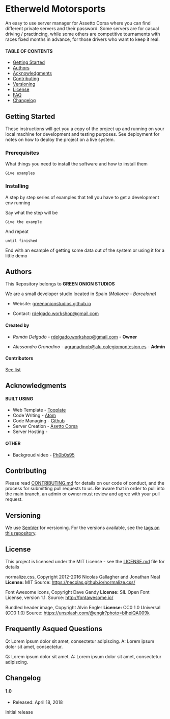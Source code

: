 
# Etherweld Motorsports
An easy to use server manager for Assetto Corsa where you can find different private servers and their password.
Some servers are for casual driving / practincing, while some others are competitive tournaments with races fixed months in advance, for those drivers who want to keep it real.

#### TABLE OF CONTENTS

* [Getting Started](#1)
* [Authors](#2)
* [Acknowledgments](#3)
* [Contributing](#4)
* [Versioning](#5)
* [License](#6)
* [FAQ](#7)
* [Changelog](#8)

<a name="1"></a>
## Getting Started
These instructions will get you a copy of the project up and running on your local machine for development and testing purposes. See deployment for notes on how to deploy the project on a live system.

### Prerequisites

What things you need to install the software and how to install them

```
Give examples
```

### Installing

A step by step series of examples that tell you have to get a development env running

Say what the step will be

```
Give the example
```

And repeat

```
until finished
```

End with an example of getting some data out of the system or using it for a little demo


<a name="2"></a>
## Authors

This Repository belongs to **GREEN ONION STUDIOS**

We are a small developer studio located in Spain *(Mallorca - Barcelona)*

* Website: [greenonionstudios.github.io](http://greenonionstudios.github.io)

* Contact: rdelgado.workshop@gmail.com

#### Created by
* *Román Delgado* - rdelgado.workshop@gmail.com - **Owner**

* *Alessandro Granadino* - agranadinob@alu.colegiomontesion.es - **Admin**

#### Contributors
[See list](https://github.com/GreenOnionStudios/EtherweldMotorsports/graphs/contributors)


<a name="3"></a>
## Acknowledgments

#### BUILT USING

* Web Template - [Tooplate](http://greenonionstudios.github.io)
* Code Writing - [Atom](https://atom.io/)
* Code Managing - [Github](https://github.com/)
* Server Creation - [Asetto Corsa](http://store.steampowered.com/app/244210/Assetto_Corsa/)
* Server Hosting -  

#### OTHER
* Backgroud video - [Ph0b0s95](https://www.youtube.com/watch?v=rIRBsRuU0Vg)

<a name="4"></a>
## Contributing
Please read [CONTRIBUTING.md](https://gist.github.com/PurpleBooth/b24679402957c63ec426) for details on our code of conduct, and the process for submitting pull requests to us. Be aware that in order to pull into the main branch, an admin or owner must review and agree with your pull request.

<a name="5"></a>
## Versioning
We use [SemVer](http://semver.org/) for versioning. For the versions available, see the [tags on this repository](https://github.com/GreenOnionStudios/EtherweldMotorsports/tags). 

<a name="6"></a>
## License
This project is licensed under the MIT License - see the [LICENSE.md](LICENSE.md) file for details


normalize.css, Copyright 2012-2016 Nicolas Gallagher and Jonathan Neal
**License:** MIT
Source: https://necolas.github.io/normalize.css/

Font Awesome icons, Copyright Dave Gandy
**License:** SIL Open Font License, version 1.1.
Source: http://fontawesome.io/

Bundled header image, Copyright Alvin Engler
**License:** CC0 1.0 Universal (CC0 1.0)
Source: https://unsplash.com/@englr?photo=bIhpiQA009k

<a name="7"></a>
## Frequently Asqued Questions
Q: Lorem ipsum dolor sit amet, consectetur adipiscing.
A: Lorem ipsum dolor sit amet, consectetur.

Q: Lorem ipsum dolor sit amet.
A: Lorem ipsum dolor sit amet, consectetur adipiscing.


<a name="8"></a>
## Changelog




#### 1.0
* Released: April 18, 2018

Initial release
